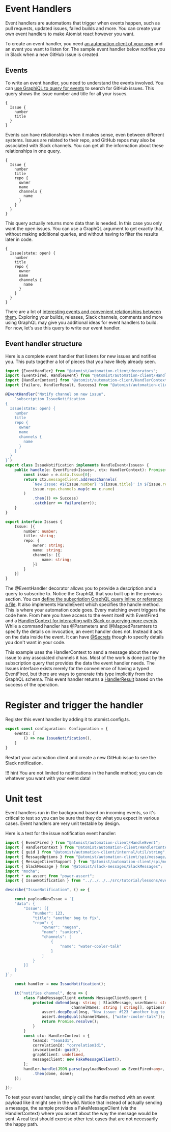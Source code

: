 # Event Handlers

Event handlers are automations that trigger when events happen, such as pull requests, updated issues, failed builds and more.  You can create your own event handlers to make Atomist react however you want.

To create an event handler, you need [an automation client of your own](client.md) and an event you want to listen for. The sample event handler below notifies you in Slack when a new GitHub issue is created.

## Events

To write an event handler, you need to understand the events involved. You can [use GraphiQL to query for events](graphql.md#accessing-data-with-graphiql) to search for GitHub issues. This query shows the issue number and title for all your issues.

```
{
  Issue {
    number
    title
  }
}
```

Events can have relationships when it makes sense, even between different systems. Issues are related to their repo, and GitHub repos may also be associated with Slack channels. You can get all the information about these relationships in one query.

```
{
  Issue {
    number
    title
    repo {
      owner
      name
      channels {
        name
      }
    }
  }
}
```

This query actually returns more data than is needed. In this case you only want the open issues. You can use a GraphQL argument to get exactly that, without making additional queries, and without having to filter the results later in code.

```
{
  Issue(state: open) {
    number
    title
    repo {
      owner
      name
      channels {
        name
      }
    }
  }
}
```

There are a lot of [interesting events and convenient relationships between them](https://github.com/atomist/lifecycle-automation/blob/master/src/typings/types.d.ts#L244). Exploring your builds, releases, Slack channels, comments and more using GraphQL may give you additional ideas for event handlers to build. For now, let's use this query to write our event handler. 

## Event handler structure

Here is a complete event handler that listens for new issues and notifies you. This puts together a lot of pieces that you have likely already seen.

```typescript
import {EventHandler} from "@atomist/automation-client/decorators";
import {EventFired, HandleEvent} from "@atomist/automation-client/HandleEvent";
import {HandlerContext} from "@atomist/automation-client/HandlerContext";
import {failure, HandlerResult, Success} from "@atomist/automation-client/HandlerResult";

@EventHandler("Notify channel on new issue",
    `subscription IssueNotification
{
  Issue(state: open) {
    number
    title
    repo {
      owner
      name
      channels {
        name
      }
    }
  }
}`)
export class IssueNotification implements HandleEvent<Issues> {
    public handle(e: EventFired<Issues>, ctx: HandlerContext): Promise<HandlerResult> {
        const issue = e.data.Issue[0];
        return ctx.messageClient.addressChannels(
            `New issue: #${issue.number} '${issue.title}' in ${issue.repo.owner}.${issue.repo.name}`,
            issue.repo.channels.map(c => c.name)
        )
            .then(() => Success)
            .catch(err => failure(err));
    }
}

export interface Issues {
    Issue: [{
        number: number;
        title: string;
        repo: {
            owner: string;
            name: string;
            channels: [{
                name: string;
            }]
        }
    }]
}
```

The @EventHandler decorator allows you to provide a description and a query to subscribe to. Notice the GraphQL that you built up in the previous section. You can [define the subscription GraphQL query inline or reference a file](graphql.md#subscriptions). It also implements HandleEvent which specifies the handle method. This is where your automation code goes. Every matching event triggers the code here. From here you have access to the event itself with EventFired and a [HandlerContext for interacting with Slack or querying more events](commands.md#what-do-you-get). While a command handler has @Parameters and @MappedParamters to specify the details on invocation, an event handler does not. Instead it acts on the data inside the event. It can have [@Secrets](commands.md#secrets) though to specify details you don't want in your code.

This example uses the HandlerContext to send a message about the new issue to any associated channels it has. Most of the work is done just by the subscription query that provides the data the event handler needs. The Issues interface exists merely for the convenience of having a typed EventFired, but there are ways to generate this type implicitly from the GraphQL schema. This event handler returns a [HandlerResult](commands.md#what-do-you-give-back) based on the success of the operation.

# Register and trigger the handler

Register this event handler by adding it to atomist.config.ts.

```typescript
export const configuration: Configuration = {
    events: [
        () => new IssueNotification(),
    ]
}
```

Restart your automation client and create a new GitHub issue to see the Slack notification. 

!!! hint 
    You are not limited to notifications in the handle method; you can do whatever you want with your event data!

# Unit test

Event handlers run in the background based on incoming events, so it's critical to test so you can be sure that they do what you expect in various cases. Event handlers are very unit testable by design.

Here is a test for the issue notification event handler:

```typescript
import { EventFired } from "@atomist/automation-client/HandleEvent";
import { HandlerContext } from "@atomist/automation-client/HandlerContext";
import { guid } from "@atomist/automation-client/internal/util/string";
import { MessageOptions } from "@atomist/automation-client/spi/message/MessageClient";
import { MessageClientSupport } from "@atomist/automation-client/spi/message/MessageClientSupport";
import { SlackMessage } from "@atomist/slack-messages/SlackMessages";
import "mocha";
import * as assert from "power-assert";
import { IssueNotification } from "../../../../src/tutorial/lessons/events/IssueNotification";

describe("IssueNotification", () => {

    const payloadNewIssue = `{
	"data": {
		"Issue": [{
			"number": 123,
			"title": "another bug to fix",
			"repo": {
			    "owner": "negan",
			    "name": "saviors",
			    "channels": [
			        {
			            "name": "water-cooler-talk"
			        }
			    ]
			}
		}]
	}
}`;

    const handler = new IssueNotification();

    it("notifies channel", done => {
        class FakeMessageClient extends MessageClientSupport {
            protected doSend(msg: string | SlackMessage, userNames: string | string[],
                             channelNames: string | string[], options?: MessageOptions): Promise<any> {
                assert.deepEqual(msg, "New issue: #123 'another bug to fix' in negan.saviors");
                assert.deepEqual(channelNames, ["water-cooler-talk"]);
                return Promise.resolve();
            }
        }
        const ctx: HandlerContext = {
            teamId: "teamId1",
            correlationId: "correlationId1",
            invocationId: guid(),
            graphClient: undefined,
            messageClient: new FakeMessageClient(),
        };
        handler.handle(JSON.parse(payloadNewIssue) as EventFired<any>, ctx)
            .then(done, done);
    });

});
```

To test your event handler, simply call the handle method with an event payload like it might see in the wild. Notice that instead of actually sending a message, the sample provides a FakeMessageClient (via the HandlerContext) where you assert about the way the message would be sent. A real test should exercise other test cases that are not necessarily the happy path.
